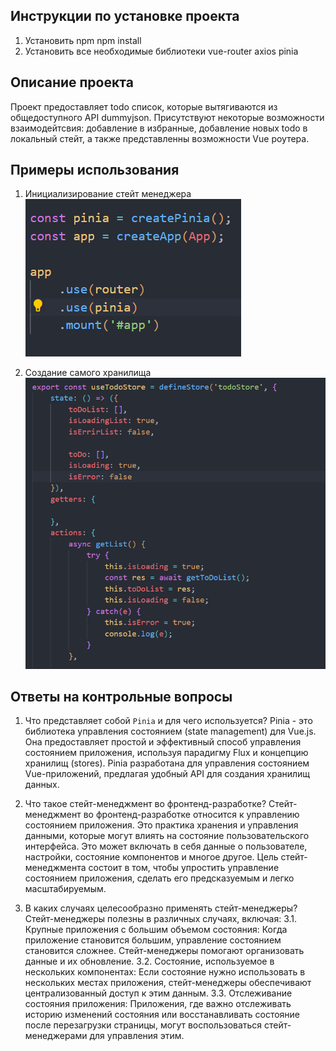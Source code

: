 ## Инструкции по установке проекта

1. Установить npm
    npm install
2. Установить все необходимые библиотеки
    vue-router 
    axios
    pinia

## Описание проекта

Проект предоставляет todo список, которые вытягиваются из общедоступного API dummyjson.
Присутствуют некоторые возможности взаимодейтсвия: добавление в избранные, добавление новых todo в локальный стейт, а также представленны возможности Vue роутера.

## Примеры использования

1. Инициализирование стейт менеджера
![Alt text](image-2.png)

2. Создание самого хранилища
![Alt text](image-3.png)

## Ответы на контрольные вопросы

1. Что представляет собой `Pinia` и для чего используется?
Pinia - это библиотека управления состоянием (state management) для Vue.js. Она предоставляет простой и эффективный способ управления состоянием приложения, используя парадигму Flux и концепцию хранилищ (stores). Pinia разработана для управления состоянием Vue-приложений, предлагая удобный API для создания хранилищ данных.

2. Что такое стейт-менеджмент во фронтенд-разработке?
Стейт-менеджмент во фронтенд-разработке относится к управлению состоянием приложения. Это практика хранения и управления данными, которые могут влиять на состояние пользовательского интерфейса. Это может включать в себя данные о пользователе, настройки, состояние компонентов и многое другое. Цель стейт-менеджмента состоит в том, чтобы упростить управление состоянием приложения, сделать его предсказуемым и легко масштабируемым.

3. В каких случаях целесообразно применять стейт-менеджеры?
Стейт-менеджеры полезны в различных случаях, включая:
    3.1. Крупные приложения с большим объемом состояния: Когда приложение становится большим, управление состоянием становится сложнее. Стейт-менеджеры помогают организовать данные и их обновление.
    3.2. Состояние, используемое в нескольких компонентах: Если состояние нужно использовать в нескольких местах приложения, стейт-менеджеры обеспечивают централизованный доступ к этим данным.
    3.3. Отслеживание состояния приложения: Приложения, где важно отслеживать историю изменений состояния или восстанавливать состояние после перезагрузки страницы, могут воспользоваться стейт-менеджерами для управления этим.
